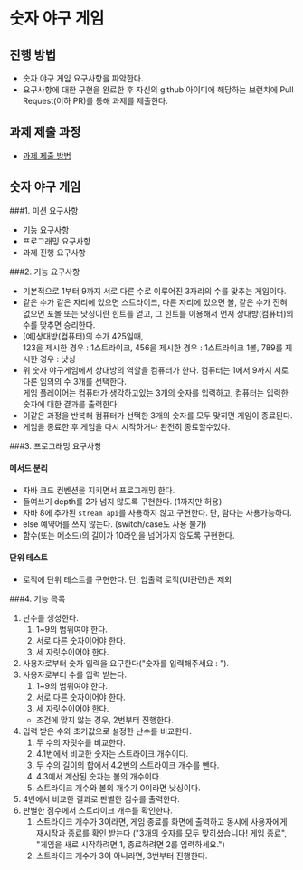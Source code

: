 # 숫자 야구 게임
## 진행 방법
* 숫자 야구 게임 요구사항을 파악한다.
* 요구사항에 대한 구현을 완료한 후 자신의 github 아이디에 해당하는 브랜치에 Pull Request(이하 PR)를 통해 과제를 제출한다.

## 과제 제출 과정
* [과제 제출 방법](https://github.com/next-step/nextstep-docs/tree/master/precourse)

## 숫자 야구 게임

###1. 미션 요구사항
- 기능 요구사항
- 프로그래밍 요구사항
- 과제 진행 요구사항

###2. 기능 요구사항
- 기본적으로 1부터 9까지 서로 다른 수로 이루어진 3자리의 수를 맞추는 게임이다.
- 같은 수가 같은 자리에 있으면 스트라이크, 다른 자리에 있으면 볼, 같은 수가 전혀 없으면 포볼 또는 낫싱이란 힌트를 얻고, 그 힌트를 이용해서 먼저 상대방(컴퓨터)의 수를 맞추면 승리한다.
- [예]상대방(컴퓨터)의 수가 425일때,  
 123을 제시한 경우 : 1스트라이크, 456을 제시한 경우 : 1스트라이크 1볼, 789를 제시한 경우 : 낫싱
- 위 숫자 야구게임에서 상대방의 역할을 컴퓨터가 한다. 컴퓨터는 1에서 9까지 서로 다른 임의의 수 3개를 선택한다.  
 게임 플레이어는 컴퓨터가 생각하고있는 3개의 숫자를 입력하고, 컴퓨터는 입력한 숫자에 대한 결과를 출력한다.
- 이같은 과정을 반복해 컴퓨터가 선택한 3개의 숫자를 모두 맞히면 게임이 종료된다.
- 게임을 종료한 후 게임을 다시 시작하거나 완전히 종료할수있다.

###3. 프로그래밍 요구사항
#### 메서드 분리
- 자바 코드 컨벤션을 지키면서 프로그래밍 한다.
- 들여쓰기 depth를 2가 넘지 않도록 구현한다. (1까지만 허용)
- 자바 8에 추가된 `stream api`를 사용하지 않고 구현한다. 단, 람다는 사용가능하다.
- else 예약어를 쓰지 않는다. (switch/case도 사용 불가)
- 함수(또는 메소드)의 길이가 10라인을 넘어가지 않도록 구현한다.
#### 단위 테스트
- 로직에 단위 테스트를 구현한다. 단, 입출력 로직(UI관련)은 제외

###4. 기능 목록
1. 난수를 생성한다.
    1. 1~9의 범위여야 한다.
    2. 서로 다른 숫자이어야 한다.
    3. 세 자릿수이어야 한다.
2. 사용자로부터 숫자 입력을 요구한다("숫자를 입력해주세요 : "). 
3. 사용자로부터 수를 입력 받는다.
    1. 1~9의 범위여야 한다.
    2. 서로 다른 숫자이어야 한다.
    3. 세 자릿수이어야 한다.
    * 조건에 맞지 않는 경우, 2번부터 진행한다.
4. 입력 받은 수와 초기값으로 설정한 난수를 비교한다.
    1. 두 수의 자릿수를 비교한다.
    2. 4.1번에서 비교한 숫자는 스트라이크 개수이다.
    3. 두 수의 길이의 합에서 4.2번의 스트라이크 개수를 뺀다.
    4. 4.3에서 계산된 숫자는 볼의 개수이다.
    5. 스트라이크 개수와 볼의 개수가 0이라면 낫싱이다.
5. 4번에서 비교한 결과로 판별한 점수를 출력한다.
6. 판별한 점수에서 스트라이크 개수를 확인한다.
    1. 스트라이크 개수가 3이라면, 
        게임 종료를 화면에 출력하고 동시에 사용자에게 재시작과 종료를 확인 받는다
        ("3개의 숫자를 모두 맞히셨습니다! 게임 종료", 
         "게임을 새로 시작하려면 1, 종료하려면 2를 입력하세요.")
    2. 스트라이크 개수가 3이 아니라면, 
        3번부터 진행한다.